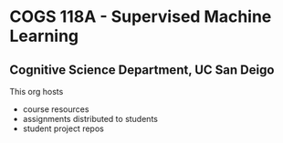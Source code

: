 # COGS 118A - Supervised Machine Learning

## Cognitive Science Department, UC San Deigo

This org hosts

- course resources
- assignments distributed to students
- student project repos
